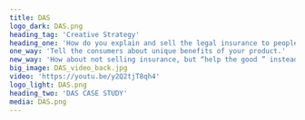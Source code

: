 ```yaml
---
title: DAS
logo_dark: DAS.png
heading_tag: 'Creative Strategy'
heading_one: 'How do you explain and sell the legal insurance to people that are afraid of lawyers and hate insurance houses?'
one_way: 'Tell the consumers about unique benefits of your product.'
new_way: 'How about not selling insurance, but “help the good ” instead?'
big_image: DAS_video_back.jpg
video: 'https://youtu.be/y2Q2tjT8qh4'
logo_light: DAS.png
heading_two: 'DAS CASE STUDY'
media: DAS.png
---
```


